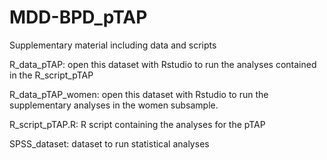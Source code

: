 # MDD-BPD_pTAP

Supplementary material including data and scripts


R_data_pTAP: open this dataset with Rstudio to run the analyses contained in the R_script_pTAP

R_data_pTAP_women: open this dataset with Rstudio to run the supplementary analyses in the women subsample.

R_script_pTAP.R: R script containing the analyses for the pTAP

SPSS_dataset: dataset to run statistical analyses
